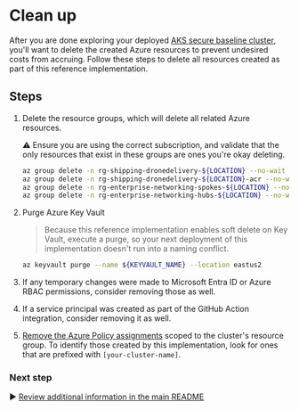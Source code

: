 # Clean up

After you are done exploring your deployed [AKS secure baseline cluster](./), you'll want to delete the created Azure resources to prevent undesired costs from accruing. Follow these steps to delete all resources created as part of this reference implementation.

## Steps

1. Delete the resource groups, which will delete all related Azure resources.

   :warning: Ensure you are using the correct subscription, and validate that the only resources that exist in these groups are ones you're okay deleting.

   ```bash
   az group delete -n rg-shipping-dronedelivery-${LOCATION} --no-wait
   az group delete -n rg-shipping-dronedelivery-${LOCATION}-acr --no-wait
   az group delete -n rg-enterprise-networking-spokes-${LOCATION} --no-wait
   az group delete -n rg-enterprise-networking-hubs-${LOCATION} --no-wait
   ```

1. Purge Azure Key Vault

   > Because this reference implementation enables soft delete on Key Vault, execute a purge, so your next deployment of this implementation doesn't run into a naming conflict.

   ```bash
   az keyvault purge --name ${KEYVAULT_NAME} --location eastus2
   ```

1. If any temporary changes were made to Microsoft Entra ID or Azure RBAC permissions, consider removing those as well. 

1. If a service principal was created as part of the GitHub Action integration, consider removing it as well.

1. [Remove the Azure Policy assignments](https://portal.azure.com/#blade/Microsoft_Azure_Policy/PolicyMenuBlade/Compliance) scoped to the cluster's resource group. To identify those created by this implementation, look for ones that are prefixed with `[your-cluster-name]`.

### Next step

:arrow_forward: [Review additional information in the main README](./README.md#broom-clean-up-resources)
